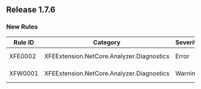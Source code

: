 ﻿## Release 1.7.6

### New Rules

Rule ID | Category | Severity | Notes
--------|----------|----------|-------
XFE0002 | XFEExtension.NetCore.Analyzer.Diagnostics | Error | ProfileExtensionDiagnostics, [Documentation](https://www.xfegzs.com/codespace/diagnostics/XFE0002.html)
XFW0001 | XFEExtension.NetCore.Analyzer.Diagnostics | Warning | ProfileExtensionDiagnostics, [Documentation](https://www.xfegzs.com/codespace/diagnostics/XFW0001.html)